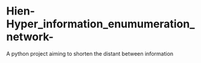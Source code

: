 # Hien-Hyper_information_enumumeration_network-
A python project aiming to shorten the distant between information 
